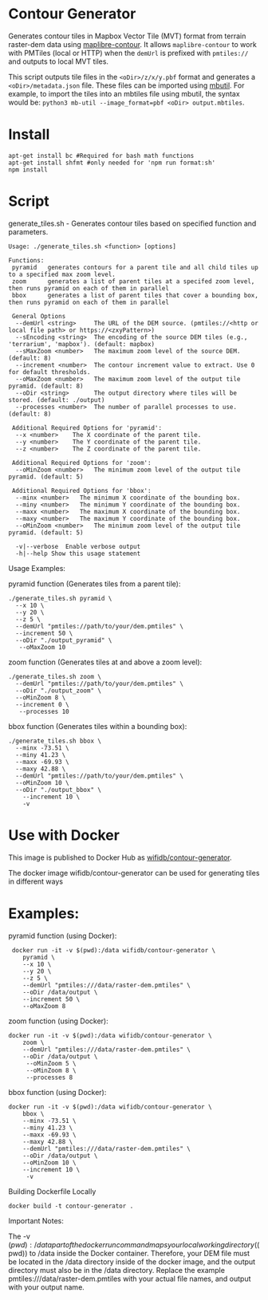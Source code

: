 # Contour Generator

Generates contour tiles in Mapbox Vector Tile (MVT) format from terrain raster-dem data using [maplibre-contour](https://github.com/onthegomap/maplibre-contour). It allows `maplibre-contour` to work with PMTiles (local or HTTP) when the `demUrl` is prefixed with `pmtiles://` and outputs to local MVT tiles.

This script outputs tile files in the ```<oDir>/z/x/y.pbf``` format and generates a ```<oDir>/metadata.json``` file. These files can be imported using [mbutil](https://github.com/mapbox/mbutil). For example, to import the tiles into an mbtiles file using mbutil, the syntax would be: ```python3 mb-util --image_format=pbf <oDir> output.mbtiles```.

# Install
```
apt-get install bc #Required for bash math functions
apt-get install shfmt #only needed for 'npm run format:sh'
npm install
```

# Script
generate_tiles.sh - Generates contour tiles based on specified function and parameters.
```
Usage: ./generate_tiles.sh <function> [options]

Functions:
 pyramid   generates contours for a parent tile and all child tiles up to a specified max zoom level.
 zoom      generates a list of parent tiles at a specifed zoom level, then runs pyramid on each of them in parallel
 bbox      generates a list of parent tiles that cover a bounding box, then runs pyramid on each of them in parallel

 General Options
  --demUrl <string>     The URL of the DEM source. (pmtiles://<http or local file path> or https://<zxyPattern>)
  --sEncoding <string>  The encoding of the source DEM tiles (e.g., 'terrarium', 'mapbox'). (default: mapbox)
  --sMaxZoom <number>   The maximum zoom level of the source DEM. (default: 8)
  --increment <number>  The contour increment value to extract. Use 0 for default thresholds.
  --oMaxZoom <number>   The maximum zoom level of the output tile pyramid. (default: 8)
  --oDir <string>       The output directory where tiles will be stored. (default: ./output)
  --processes <number>  The number of parallel processes to use. (default: 8)

 Additional Required Options for 'pyramid':
  --x <number>    The X coordinate of the parent tile.
  --y <number>    The Y coordinate of the parent tile.
  --z <number>    The Z coordinate of the parent tile.

 Additional Required Options for 'zoom':
  --oMinZoom <number>   The minimum zoom level of the output tile pyramid. (default: 5)

 Additional Required Options for 'bbox':
  --minx <number>   The minimum X coordinate of the bounding box.
  --miny <number>   The minimum Y coordinate of the bounding box.
  --maxx <number>   The maximum X coordinate of the bounding box.
  --maxy <number>   The maximum Y coordinate of the bounding box.
  --oMinZoom <number>   The minimum zoom level of the output tile pyramid. (default: 5)

  -v|--verbose  Enable verbose output
  -h|--help Show this usage statement
```
Usage Examples:

pyramid function (Generates tiles from a parent tile):
```
./generate_tiles.sh pyramid \
  --x 10 \
  --y 20 \
  --z 5 \
  --demUrl "pmtiles://path/to/your/dem.pmtiles" \
  --increment 50 \
  --oDir "./output_pyramid" \
   --oMaxZoom 10
```

zoom function (Generates tiles at and above a zoom level):
```
./generate_tiles.sh zoom \
  --demUrl "pmtiles://path/to/your/dem.pmtiles" \
  --oDir "./output_zoom" \
  --oMinZoom 8 \
  --increment 0 \
   --processes 10
```

bbox function (Generates tiles within a bounding box):
```
./generate_tiles.sh bbox \
  --minx -73.51 \
  --miny 41.23 \
  --maxx -69.93 \
  --maxy 42.88 \
  --demUrl "pmtiles://path/to/your/dem.pmtiles" \
  --oMinZoom 10 \
  --oDir "./output_bbox" \
    --increment 10 \
    -v
```

# Use with Docker
This image is published to Docker Hub as [wifidb/contour-generator](https://hub.docker.com/r/wifidb/contour-generator).

The docker image wifidb/contour-generator can be used for generating tiles in different ways

# Examples:

pyramid function (using Docker):
```
 docker run -it -v $(pwd):/data wifidb/contour-generator \
    pyramid \
    --x 10 \
    --y 20 \
    --z 5 \
    --demUrl "pmtiles:///data/raster-dem.pmtiles" \
    --oDir /data/output \
    --increment 50 \
    --oMaxZoom 8
```

zoom function (using Docker):
```
docker run -it -v $(pwd):/data wifidb/contour-generator \
    zoom \
    --demUrl "pmtiles:///data/raster-dem.pmtiles" \
    --oDir /data/output \
     --oMinZoom 5 \
     --oMinZoom 8 \
     --processes 8
```

bbox function (using Docker):
```
docker run -it -v $(pwd):/data wifidb/contour-generator \
    bbox \
    --minx -73.51 \
    --miny 41.23 \
    --maxx -69.93 \
    --maxy 42.88 \
    --demUrl "pmtiles:///data/raster-dem.pmtiles" \
    --oDir /data/output \
    --oMinZoom 10 \
    --increment 10 \
     -v
```

Building Dockerfile Locally
```
docker build -t contour-generator .
```

Important Notes:

The -v $(pwd):/data part of the docker run command maps your local working directory ($(pwd)) to /data inside the Docker container. Therefore, your DEM file must be located in the /data directory inside of the docker image, and the output directory must also be in the /data directory.
Replace the example pmtiles:///data/raster-dem.pmtiles with your actual file names, and output with your output name.

